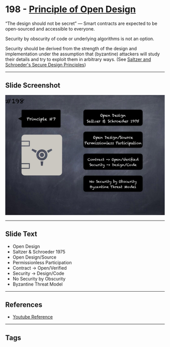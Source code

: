 # 198 - [Principle of Open Design](Principle%20of%20Open%20Design.md)
“The design should not be secret” — Smart contracts are expected to be open-sourced and accessible to everyone. 

Security by obscurity of code or underlying algorithms is not an option. 

Security should be derived from the strength of the design and implementation under the assumption that (byzantine) attackers will study their details and try to exploit them in arbitrary ways. (See [Saltzer and Schroeder's Secure Design Principles](https://en.wikipedia.org/wiki/Saltzer_and_Schroeder's_design_principles))
___
## Slide Screenshot
![0198.jpg](../../images/5.%20Pitfalls%20and%20Best%20Practices%20201/198.jpg)
___
## Slide Text
- Open Design
- Saltzer & Schroeder 1975
- Open Design/Source
- Permissionless Participation
- Contract -> Open/Verified
- Security -> Design/Code
- No Security by Obscurity
- Byzantine Threat Model
___
## References
- [Youtube Reference](https://youtu.be/QSsfkmcdbPw?t=1064)
___
## Tags